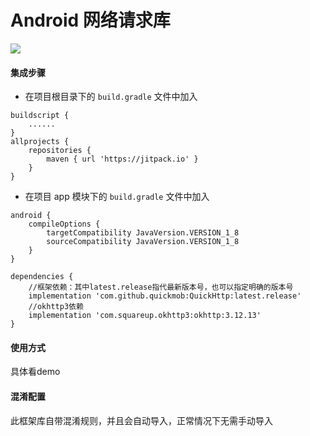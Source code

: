 # Android 网络请求库

  [![](https://jitpack.io/v/quickmob/QuickHttp.svg)](https://jitpack.io/#quickmob/QuickHttp)

#### 集成步骤

* 在项目根目录下的 `build.gradle` 文件中加入

```
buildscript {
    ......
}
allprojects {
    repositories {
        maven { url 'https://jitpack.io' }
    }
}
```

* 在项目 app 模块下的 `build.gradle` 文件中加入

```
android {
    compileOptions {
        targetCompatibility JavaVersion.VERSION_1_8
        sourceCompatibility JavaVersion.VERSION_1_8
    }
}

dependencies {
    //框架依赖：其中latest.release指代最新版本号，也可以指定明确的版本号
    implementation 'com.github.quickmob:QuickHttp:latest.release'
    //okhttp3依赖
    implementation 'com.squareup.okhttp3:okhttp:3.12.13'
}
```

#### 使用方式
  具体看demo

#### 混淆配置
  此框架库自带混淆规则，并且会自动导入，正常情况下无需手动导入
